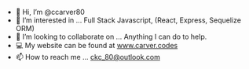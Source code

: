 - 👋 Hi, I’m @ccarver80
- 👀 I’m interested in ... Full Stack Javascript, (React, Express, Sequelize ORM) 
- 💞️ I’m looking to collaborate on ... Anything I can do to help. 
- 💻 My website can be found at www.carver.codes 
- 📫 How to reach me ... ckc_80@outlook.com 

<!---
ccarver80/ccarver80 is a ✨ special ✨ repository because its `README.md` (this file) appears on your GitHub profile.
You can click the Preview link to take a look at your changes.
--->
